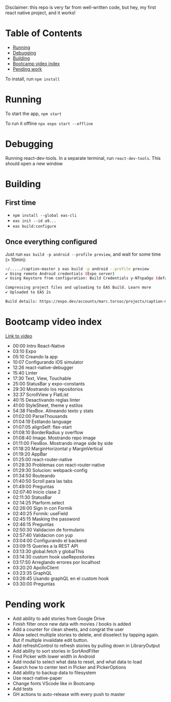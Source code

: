Disclaimer: this repo is very far from well-written code, but hey, my first react native project, and it works!

# Table of Contents

- [Running](#running)
- [Debugging](#debugging)
- [Building](#building)
- [Bootcamp video index](#bootcamp-video-index)
- [Pending work](#pending-work)

To install, run `npm install`

# Running

To start the app, `npm start`

To run it offline `npx expo start --offline`

# Debugging
Running react-dev-tools. In a separate terminal, run `react-dev-tools`. This should open a new window

# Building

## First time

* `npm install --global eas-cli`
* `eas init --id a9...`
* `eas build:configure`

## Once everything configured

Just run `eas build -p android --profile preview`, and wait for some time (> 10min):
```bash
~/...../caption-master ❯ eas build -p android --profile preview
✔ Using remote Android credentials (Expo server)
✔ Using Keystore from configuration: Build Credentials y-NTnpaOgo (default)

Compressing project files and uploading to EAS Build. Learn more
✔ Uploaded to EAS 2s

Build details: https://expo.dev/accounts/marc.torsoc/projects/caption-master/builds/cb2dfa67-5f3e-4b45-afd6-6afcbc8ecfc0
```

# Bootcamp video index

[Link to video](https://www.youtube.com/watch?v=qi87b6VcIHY)

- 00:00 Intro React-Native
- 03:10 Expo
- 05:10 Creando la app
- 10:07 Configurando iOS simulator
- 12:26 react-native-debugger
- 15:40 Linter
- 17:30 Text, View, Touchable
- 25:00 StatusBar y expo-constants
- 29:30 Mostrando los repositorios
- 32:37 ScrollView y FlatList
- 40:15 Desactivando reglas linter
- 41:00 StyleSheet, theme y estilos
- 54:38 FlexBox. Alineando texto y stats
- 01:02:00 ParseThousands
- 01:04:19 Estilando language
- 01:07:05 alignSelf: flex-start
- 01:08:10 BorderRadius y overflow
- 01:08:40 Image. Mostrando repo image
- 01:11:00 FlexBox. Mostrando image side by side
- 01:18:20 MarginHorizontal y MarginVertical
- 01:19:20 AppBar
- 01:25:00 react-router-native
- 01:28:30 Problemas con react-router-native
- 01:29:30 Solucion: webpack-config
- 01:34:50 Routeando
- 01:40:50 Scroll para las tabs
- 01:49:00 Preguntas
- 02:07:40 Inicio clase 2
- 02:11:30 StatusBar
- 02:14:25 Plarform.select
- 02:26:00 Sign in con Formik
- 02:40:25 Formik: useField
- 02:45:15 Masking the password
- 02:46:15 Preguntas
- 02:50:30 Validacion de formulario
- 02:57:40 Validacion con yup
- 03:04:00 Configurando el backend
- 03:09:15 Queries a la REST API
- 03:13:30 global.fetch y globalThis
- 03:14:30 custom hook useRepositories
- 03:17:50 Arreglando errores por localhost
- 03:20:20 ApolloClient
- 03:23:35 GraphQL
- 03:26:45 Usando graphQL en el custom hook
- 03:30:00 Preguntas

# Pending work

- Add ability to add stories from Google Drive
- Finish filter once new data with movies / books is added
- Add a counter for clean sheets, and congrat the user
- Allow select multiple stories to delete, and disselect by tapping again. But if multiple invalidate edit button.
- Add refreshControl to refresh stories by pulling down in LibraryOutput
- Add ability to sort stories in SortAndFilter
- Find Picker with lower width in Android
- Add modal to select what data to reset, and what data to load
- Search how to center text in Picker and PickerOptions
- Add ability to backup data to filesystem
- Use react-native-paper
- Change fonts VScode like in Bootcamp
- Add tests
- GH actions to auto-release with every push to master

